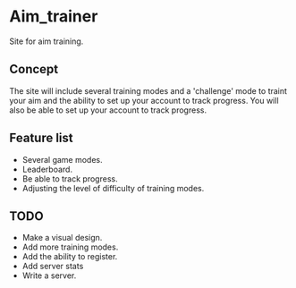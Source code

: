 # Aim_trainer
Site for aim training.

## Concept

The site will include several training modes and a 'challenge' mode
to traint your aim and the ability
to set up your account to track progress. You will also be able to set up your account to track progress. 

## Feature list

* Several game modes.
* Leaderboard.
* Be able to track progress.
* Adjusting the level of difficulty of training modes.

## TODO


* Make a visual design.
* Add more training modes.
* Add the ability to register.
* Add server stats
* Write a server.
